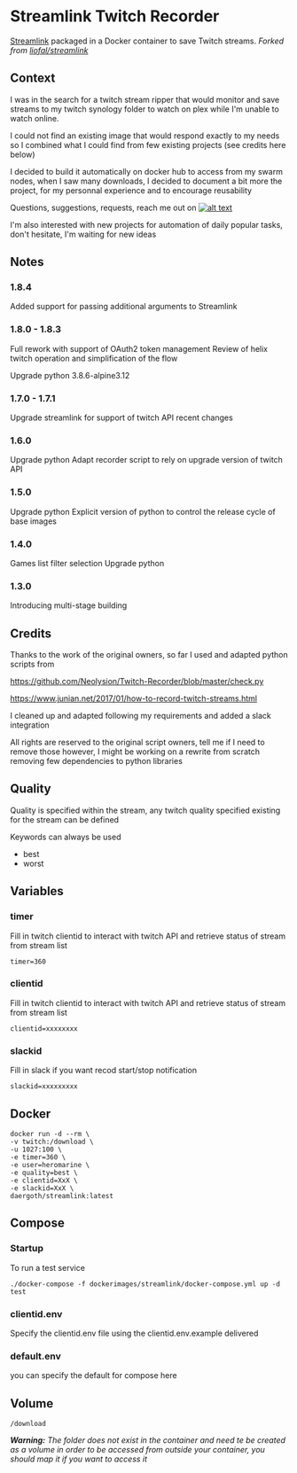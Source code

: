 # Streamlink Twitch Recorder
[Streamlink](https://github.com/streamlink/streamlink) packaged in a Docker container to save Twitch streams. *Forked from [liofal/streamlink](https://github.com/liofal/streamlink)*

## Context
I was in the search for a twitch stream ripper that would monitor and save streams to my twitch synology folder to watch on plex while I'm unable to watch online.

I could not find an existing image that would respond exactly to my needs so I combined what I could find from few existing projects (see credits here below)

I decided to build it automatically on docker hub to access from my swarm nodes, when I saw many downloads, I decided to document a bit more the project, for my personnal experience and to encourage reusability

Questions, suggestions, requests, reach me out on [![alt text][1.1]][1]

I'm also interested with new projects for automation of daily popular tasks, don't hesitate, I'm waiting for new ideas

## Notes

### 1.8.4
Added support for passing additional arguments to Streamlink 

### 1.8.0 - 1.8.3
Full rework with support of OAuth2 token management
Review of helix twitch operation and simplification of the flow

Upgrade python 3.8.6-alpine3.12

### 1.7.0 - 1.7.1
Upgrade streamlink for support of twitch API recent changes

### 1.6.0
Upgrade python
Adapt recorder script to rely on upgrade version of twitch API

### 1.5.0
Upgrade python
Explicit version of python to control the release cycle of base images

### 1.4.0
Games list filter selection
Upgrade python

### 1.3.0
Introducing multi-stage building

## Credits
Thanks to the work of the original owners, so far I used and adapted python scripts from 

https://github.com/Neolysion/Twitch-Recorder/blob/master/check.py

https://www.junian.net/2017/01/how-to-record-twitch-streams.html

I cleaned up and adapted following my requirements and added a slack integration

All rights are reserved to the original script owners, tell me if I need to remove those however, I might be working on a rewrite from scratch removing few dependencies to python libraries

## Quality
Quality is specified within the stream, any twitch quality specified existing for the stream can be defined

Keywords can always be used
* best
* worst

## Variables
### timer
Fill in twitch clientid to interact with twitch API and retrieve status of stream from stream list

    timer=360


### clientid
Fill in twitch clientid to interact with twitch API and retrieve status of stream from stream list

    clientid=xxxxxxxx

### slackid
Fill in slack if you want recod start/stop notification

    slackid=xxxxxxxxx

## Docker

    docker run -d --rm \
    -v twitch:/download \
    -u 1027:100 \
    -e timer=360 \
    -e user=heromarine \
    -e quality=best \
    -e clientid=XxX \
    -e slackid=XxX \
    daergoth/streamlink:latest

## Compose

### Startup
To run a test service

    ./docker-compose -f dockerimages/streamlink/docker-compose.yml up -d test

### clientid.env
Specify the clientid.env file using the clientid.env.example delivered

### default.env
you can specify the default for compose here

## Volume
    /download 

_**Warning:** The folder does not exist in the container and need te be created as a volume in order to be accessed from outside your container, you should map it if you want to access it_


[1.1]: http://i.imgur.com/tXSoThF.png (twitter icon with padding)
[1]: http://www.twitter.com/liofal
